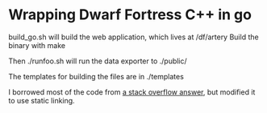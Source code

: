 # Wrapping Dwarf Fortress C++ in go

build_go.sh will build the web application, which lives at /df/artery
Build the binary with make

Then ./runfoo.sh will run the data exporter to ./public/

The templates for building the files are in ./templates

I borrowed most of the code from [a stack overflow answer](http://stackoverflow.com/questions/1713214/how-to-use-c-in-go), but modified it to use static linking.

